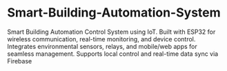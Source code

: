 # Smart-Building-Automation-System
Smart Building Automation Control System using IoT. Built with ESP32 for wireless communication, real-time monitoring, and device control. Integrates environmental sensors, relays, and mobile/web apps for seamless management. Supports local control and real-time data sync via Firebase
